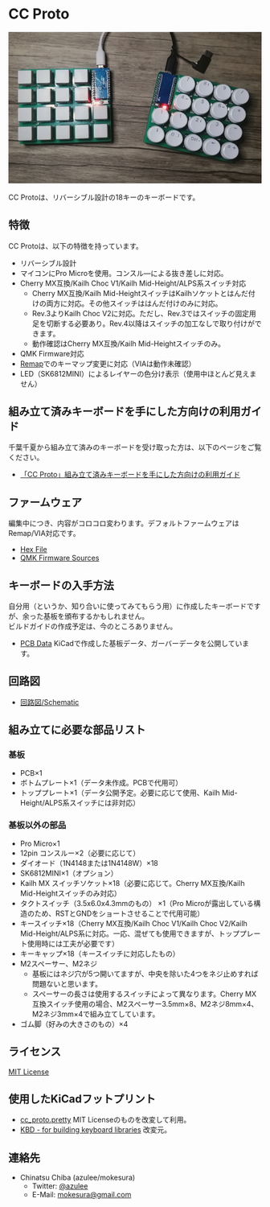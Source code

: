 # CC Proto
![CC Proto](https://github.com/mokesura/cc_proto/blob/main/img/cc_proto.jpg?raw=true)

CC Protoは、リバーシブル設計の18キーのキーボードです。

## 特徴
CC Protoは、以下の特徴を持っています。

- リバーシブル設計
- マイコンにPro Microを使用。コンスル―による抜き差しに対応。
- Cherry MX互換/Kailh Choc V1/Kailh Mid-Height/ALPS系スイッチ対応
  - Cherry MX互換/Kailh Mid-HeightスイッチはKailhソケットとはんだ付けの両方に対応。その他スイッチははんだ付けのみに対応。
  - Rev.3よりKailh Choc V2に対応。ただし、Rev.3ではスイッチの固定用足を切断する必要あり。Rev.4以降はスイッチの加工なしで取り付けができます。
  - 動作確認はCherry MX互換/Kailh Mid-Heightスイッチのみ。
- QMK Firmware対応
- [Remap](https://remap-keys.app)でのキーマップ変更に対応（VIAは動作未確認）
- LED（SK6812MINI）によるレイヤーの色分け表示（使用中ほとんど見えません）

## 組み立て済みキーボードを手にした方向けの利用ガイド
千葉千夏から組み立て済みのキーボードを受け取った方は、以下のページをご覧ください。

- [「CC Proto」組み立て済みキーボードを手にした方向けの利用ガイド](https://github.com/mokesura/cc_proto/blob/main/doc/0_guide_for_prepared_keyboard.md)

## ファームウェア
編集中につき、内容がコロコロ変わります。デフォルトファームウェアはRemap/VIA対応です。

- [Hex File](https://github.com/mokesura/cc_proto/tree/main/firmware)
- [QMK Firmware Sources](https://github.com/mokesura/qmk_firmware/tree/mokesura/cc_proto/keyboards/mokesura/cc_proto)

## キーボードの入手方法
自分用（というか、知り合いに使ってみてもらう用）に作成したキーボードですが、余った基板を頒布するかもしれません。  
ビルドガイドの作成予定は、今のところありません。

- [PCB Data](https://github.com/mokesura/cc_proto/tree/main/pcb) KiCadで作成した基板データ、ガーバーデータを公開しています。

## 回路図
- [回路図/Schematic](https://github.com/mokesura/cc_proto/blob/main/pcb/cc_proto-Schematic.pdf)

## 組み立てに必要な部品リスト

### 基板

- PCB×1
- ボトムプレート×1（データ未作成。PCBで代用可）
- トッププレート×1（データ公開予定。必要に応じて使用、Kailh Mid-Height/ALPS系スイッチには非対応）

### 基板以外の部品

- Pro Micro×1
- 12pin コンスルー×2（必要に応じて）
- ダイオード（1N4148または1N4148W）×18
- SK6812MINI×1（オプション）
- Kailh MX スイッチソケット×18（必要に応じて。Cherry MX互換/Kailh Mid-Heightスイッチのみ対応）
- タクトスイッチ（3.5x6.0x4.3mmのもの） ×1（Pro Microが露出している構造のため、RSTとGNDをショートさせることで代用可能）
- キースイッチ×18（Cherry MX互換/Kailh Choc V1/Kailh Choc V2/Kailh Mid-Height/ALPS系に対応。一応、混ぜても使用できますが、トッププレート使用時には工夫が必要です）
- キーキャップ×18（キースイッチに対応したもの）
- M2スペーサー、M2ネジ
  - 基板にはネジ穴が5つ開いてますが、中央を除いた4つをネジ止めすれば問題ないと思います。
  - スペーサーの長さは使用するスイッチによって異なります。Cherry MX互換スイッチ使用の場合、M2スペーサー3.5mm×8、M2ネジ8mm×4、M2ネジ3mm×4で組み立てしています。
- ゴム脚（好みの大きさのもの）×4

## ライセンス
[MIT License](https://github.com/mokesura/cc_proto/blob/main/LICENSE)

## 使用したKiCadフットプリント
- [cc_proto.pretty](https://github.com/mokesura/cc_proto/tree/main/pcb/cc_proto.pretty) MIT Licenseのものを改変して利用。
- [KBD - for building keyboard libraries](https://github.com/foostan/kbd) 改変元。

## 連絡先
- Chinatsu Chiba (azulee/mokesura)
  - Twitter: [@azulee](https://twitter.com/azulee)
  - E-Mail: mokesura@gmail.com

